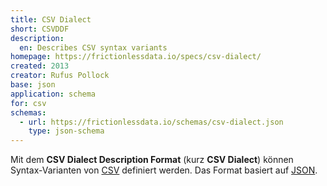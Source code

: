 ```yaml
---
title: CSV Dialect
short: CSVDDF
description:
  en: Describes CSV syntax variants
homepage: https://frictionlessdata.io/specs/csv-dialect/
created: 2013
creator: Rufus Pollock
base: json
application: schema
for: csv
schemas:
  - url: https://frictionlessdata.io/schemas/csv-dialect.json
    type: json-schema
---
```


Mit dem **CSV Dialect Description Format** (kurz **CSV Dialect**) können
Syntax-Varianten von [CSV](../csv) definiert werden. Das Format basiert auf
[JSON](../json).

<list-schemas format="csvddf" title="Mit CSV Dialect beschriebene Formate"/>
